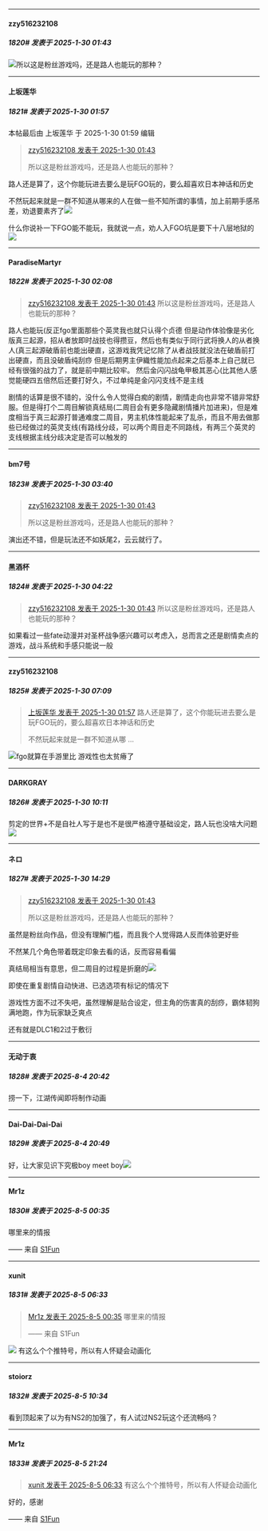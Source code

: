 ﻿
*****

####  zzy516232108  
##### 1820#       发表于 2025-1-30 01:43

<img src="https://static.saraba1st.com/image/smiley/face2017/006.png" referrerpolicy="no-referrer">所以这是粉丝游戏吗，还是路人也能玩的那种？


*****

####  上坂莲华  
##### 1821#       发表于 2025-1-30 01:57

 本帖最后由 上坂莲华 于 2025-1-30 01:59 编辑 
<blockquote><a href="httphttps://bbs.saraba1st.com/2b/forum.php?mod=redirect&amp;goto=findpost&amp;pid=67307417&amp;ptid=2112855" target="_blank">zzy516232108 发表于 2025-1-30 01:43</a>

所以这是粉丝游戏吗，还是路人也能玩的那种？</blockquote>
路人还是算了，这个你能玩进去要么是玩FGO玩的，要么超喜欢日本神话和历史

不然玩起来就是一群不知道从哪来的人在做一些不知所谓的事情，加上前期手感吊差，劝退要素齐了<img src="https://static.saraba1st.com/image/smiley/face2017/037.png" referrerpolicy="no-referrer">

什么你说补一下FGO能不能玩，我就说一点，劝人入FGO坑是要下十八层地狱的<img src="https://static.saraba1st.com/image/smiley/face2017/037.png" referrerpolicy="no-referrer">


*****

####  ParadiseMartyr  
##### 1822#       发表于 2025-1-30 02:08

<blockquote><a href="httphttps://bbs.saraba1st.com/2b/forum.php?mod=redirect&amp;goto=findpost&amp;pid=67307417&amp;ptid=2112855" target="_blank">zzy516232108 发表于 2025-1-30 01:43</a>
所以这是粉丝游戏吗，还是路人也能玩的那种？</blockquote>
路人也能玩(反正fgo里面那些个英灵我也就只认得个贞德
但是动作体验像是劣化版真三起源，招从者放即时战技也得攒豆，然后也有类似于同行武将换人的从者换人(真三起源破盾前也能出硬直，这游戏我凭记忆除了从者战技就没法在破盾前打出硬直，而且没破盾纯刮痧
但是后期男主伊織性能加点起来之后基本上自己就已经有很强的战力了，就是前中期比较牢。
然后金闪闪战龟甲极其恶心(比其他人感觉能硬四五倍然后还要打好久，不过单纯是金闪闪支线不是主线

剧情的话算是很不错的，没什么令人觉得白痴的剧情，剧情走向也非常不错非常舒服。但是得打个二周目解锁真结局(二周目会有更多隐藏剧情播片加进来)，但是难度相当于真三起源打普通难度二周目，男主机体性能起来了乱杀，而且不用去做那些已经做过的英灵支线(有路线分歧，可以两个周目走不同路线，有两三个英灵的支线根据主线分歧决定是否可以触发的


*****

####  bm7号  
##### 1823#       发表于 2025-1-30 03:40

<blockquote><a href="httphttps://bbs.saraba1st.com/2b/forum.php?mod=redirect&amp;goto=findpost&amp;pid=67307417&amp;ptid=2112855" target="_blank">zzy516232108 发表于 2025-1-30 01:43</a>

所以这是粉丝游戏吗，还是路人也能玩的那种？</blockquote>
演出还不错，但是玩法还不如妖尾2，云云就行了。


*****

####  黑酒杯  
##### 1824#       发表于 2025-1-30 04:22

<blockquote><a href="httphttps://bbs.saraba1st.com/2b/forum.php?mod=redirect&amp;goto=findpost&amp;pid=67307417&amp;ptid=2112855" target="_blank">zzy516232108 发表于 2025-1-30 01:43</a>
所以这是粉丝游戏吗，还是路人也能玩的那种？</blockquote>
如果看过一些fate动漫并对圣杯战争感兴趣可以考虑入，总而言之还是剧情卖点的游戏，战斗系统和手感只能说一般


*****

####  zzy516232108  
##### 1825#       发表于 2025-1-30 07:09

<blockquote><a href="httphttps://bbs.saraba1st.com/2b/forum.php?mod=redirect&amp;goto=findpost&amp;pid=67307438&amp;ptid=2112855" target="_blank">上坂莲华 发表于 2025-1-30 01:57</a>
路人还是算了，这个你能玩进去要么是玩FGO玩的，要么超喜欢日本神话和历史

不然玩起来就是一群不知道从哪 ...</blockquote>
<img src="https://static.saraba1st.com/image/smiley/face2017/068.png" referrerpolicy="no-referrer">fgo就算在手游里比 游戏性也太贫瘠了


*****

####  DARKGRAY  
##### 1826#       发表于 2025-1-30 10:11

剪定的世界+不是自社人写于是也不是很严格遵守基础设定，路人玩也没啥大问题<img src="https://static.saraba1st.com/image/smiley/face2017/067.png" referrerpolicy="no-referrer">


*****

####  ネロ  
##### 1827#       发表于 2025-1-30 14:29

<blockquote><a href="httphttps://bbs.saraba1st.com/2b/forum.php?mod=redirect&amp;goto=findpost&amp;pid=67307417&amp;ptid=2112855" target="_blank">zzy516232108 发表于 2025-1-30 01:43</a>

所以这是粉丝游戏吗，还是路人也能玩的那种？</blockquote>
虽然是粉丝向作品，但没有理解门槛，而且我个人觉得路人反而体验更好些

不然某几个角色带着既定印象去看的话，反而容易看偏

真结局相当有意思，但二周目的过程是折磨的<img src="https://static.saraba1st.com/image/smiley/face2017/254.png" referrerpolicy="no-referrer">

即使在重复剧情自动快进、已选选项有标记的情况下

游戏性方面不过不失吧，虽然理解是贴合设定，但主角的伤害真的刮痧，霸体韧狗满地跑，作为玩家缺乏爽点

还有就是DLC1和2过于敷衍

*****

####  无动于衷  
##### 1828#       发表于 2025-8-4 20:42

捞一下，江湖传闻即将制作动画


*****

####  Dai-Dai-Dai-Dai  
##### 1829#       发表于 2025-8-4 20:49

好，让大家见识下究极boy meet boy<img src="https://static.stage1st.com/image/smiley/face2017/067.png" referrerpolicy="no-referrer">


*****

####  Mr1z  
##### 1830#       发表于 2025-8-5 00:35

哪里来的情报

—— 来自 [S1Fun](https://s1fun.koalcat.com)


*****

####  xunit  
##### 1831#       发表于 2025-8-5 06:33

<blockquote><a href="httphttps://stage1st.com/2b/forum.php?mod=redirect&amp;goto=findpost&amp;pid=68216452&amp;ptid=2112855" target="_blank">Mr1z 发表于 2025-8-5 00:35</a>
哪里来的情报

—— 来自 S1Fun</blockquote>
<img src="https://p.sda1.dev/26/494ef7d6ef3e0c2bf61adb8439df4a77/image.jpg" referrerpolicy="no-referrer">
有这么个个推特号，所以有人怀疑会动画化


*****

####  stoiorz  
##### 1832#       发表于 2025-8-5 10:34

看到顶起来了以为有NS2的加强了，有人试过NS2玩这个还流畅吗？


*****

####  Mr1z  
##### 1833#       发表于 2025-8-5 21:24

<blockquote><a href="httphttps://stage1st.com/2b/forum.php?mod=redirect&amp;goto=findpost&amp;pid=68216737&amp;ptid=2112855" target="_blank">xunit 发表于 2025-8-5 06:33</a>
有这么个个推特号，所以有人怀疑会动画化</blockquote>
好的，感谢

—— 来自 [S1Fun](https://s1fun.koalcat.com)

